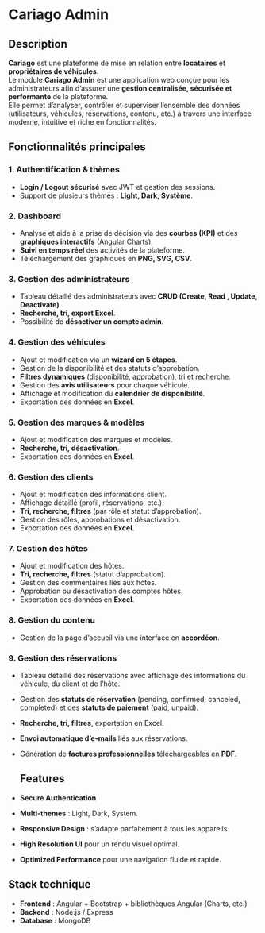 # Cariago Admin

## Description
**Cariago** est une plateforme de mise en relation entre **locataires** et **propriétaires de véhicules**.  
Le module **Cariago Admin** est une application web conçue pour les administrateurs afin d’assurer une **gestion centralisée, sécurisée et performante** de la plateforme.  
Elle permet d’analyser, contrôler et superviser l’ensemble des données (utilisateurs, véhicules, réservations, contenu, etc.) à travers une interface moderne, intuitive et riche en fonctionnalités.

## Fonctionnalités principales

### 1. Authentification & thèmes
- **Login / Logout sécurisé** avec JWT et gestion des sessions.  
- Support de plusieurs thèmes : **Light, Dark, Système**.
  
### 2. Dashboard
- Analyse et aide à la prise de décision via des **courbes (KPI)** et des **graphiques interactifs** (Angular Charts).  
- **Suivi en temps réel** des activités de la plateforme.  
- Téléchargement des graphiques en **PNG, SVG, CSV**.  

### 3. Gestion des administrateurs
- Tableau détaillé des administrateurs avec **CRUD (Create, Read , Update, Deactivate)**.  
- **Recherche, tri, export Excel**.  
- Possibilité de **désactiver un compte admin**.  

### 4. Gestion des véhicules
- Ajout et modification via un **wizard en 5 étapes**.  
- Gestion de la disponibilité et des statuts d’approbation.  
- **Filtres dynamiques** (disponibilité, approbation), tri et recherche.  
- Gestion des **avis utilisateurs** pour chaque véhicule.  
- Affichage et modification du **calendrier de disponibilité**.  
- Exportation des données en **Excel**.  

### 5. Gestion des marques & modèles
- Ajout et modification des marques et modèles.  
- **Recherche, tri, désactivation**.  
- Exportation des données en **Excel**.  

### 6. Gestion des clients
- Ajout et modification des informations client.  
- Affichage détaillé (profil, réservations, etc.).  
- **Tri, recherche, filtres** (par rôle et statut d’approbation).  
- Gestion des rôles, approbations et désactivation.  
- Exportation des données en **Excel**.  

### 7. Gestion des hôtes
- Ajout et modification des hôtes.  
- **Tri, recherche, filtres** (statut d’approbation).  
- Gestion des commentaires liés aux hôtes.  
- Approbation ou désactivation des comptes hôtes.  
- Exportation des données en **Excel**.  

### 8. Gestion du contenu
- Gestion de la page d’accueil via une interface en **accordéon**.  

### 9. Gestion des réservations
- Tableau détaillé des réservations avec affichage des informations du véhicule, du client et de l’hôte.  
- Gestion des **statuts de réservation** (pending, confirmed, canceled, completed) et des **statuts de paiement** (paid, unpaid).  
- **Recherche, tri, filtres**, exportation en Excel.  
- **Envoi automatique d’e-mails** liés aux réservations.  
- Génération de **factures professionnelles** téléchargeables en **PDF**.

  ## Features
- **Secure Authentication** 
- **Multi-themes** : Light, Dark, System.  
- **Responsive Design** : s’adapte parfaitement à tous les appareils.  
- **High Resolution UI** pour un rendu visuel optimal.  
- **Optimized Performance** pour une navigation fluide et rapide.  


## Stack technique
- **Frontend** : Angular + Bootstrap + bibliothèques Angular (Charts, etc.)  
- **Backend** : Node.js / Express  
- **Database** : MongoDB  
